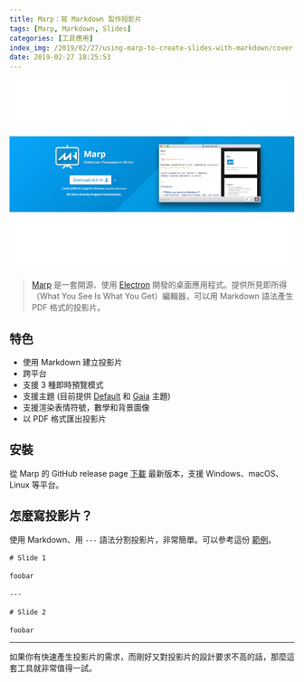 ```yaml
---
title: Marp：寫 Markdown 製作投影片
tags: [Marp, Markdown, Slides]
categories: [工具應用]
index_img: /2019/02/27/using-marp-to-create-slides-with-markdown/cover.jpg
date: 2019-02-27 18:25:53
---
```


![](/2019/02/27/using-marp-to-create-slides-with-markdown/cover.jpg)

> [Marp](https://yhatt.github.io/marp/) 是一套開源、使用 [Electron](https://electronjs.org/) 開發的桌面應用程式。提供所見即所得（What You See Is What You Get）編輯器，可以用 Markdown 語法產生 PDF 格式的投影片。

<!-- more -->

## 特色

- 使用 Markdown 建立投影片
- 跨平台
- 支援 3 種即時預覽模式
- 支援主題 (目前提供 [Default](https://speakerdeck.com/yhatt/marp-basic-example) 和 [Gaia](https://speakerdeck.com/yhatt/introducing-marps-gaia-theme) 主題)
- 支援渲染表情符號，數學和背景圖像
- 以 PDF 格式匯出投影片

## 安裝

從 Marp 的 GitHub release page [下載](https://github.com/yhatt/marp/releases) 最新版本，支援 Windows、macOS、Linux 等平台。

## 怎麼寫投影片？

使用 Markdown、用 `---` 語法分割投影片，非常簡單。可以參考這份 [範例](https://raw.githubusercontent.com/yhatt/marp/master/example.md)。

```
# Slide 1

foobar

---

# Slide 2

foobar
```

---

如果你有快速產生投影片的需求，而剛好又對投影片的設計要求不高的話，那麼這套工具就非常值得一試。
